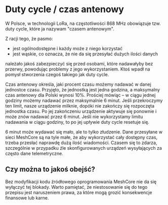# Duty cycle / czas antenowy

W Polsce, w technologii LoRa, na częstotliwości 868 MHz obowiązuje tzw. duty cycle, które ja nazywam "czasem antenowym".

Z racji tego, że pasmo:

- jest ogólnodostępne i każdy może z niego korzystać
- jest wąskie, co oznacza, że nie da się przesyłać dużych ilości danych

należało jakoś zabezpieczyć się przed osobami, które nadawałyby bez przerwy, powodując problemy z jego wykorzystaniem. Ktoś wpadł na pomysł stworzenia czegoś takiego jak duty cycle.

Czas antenowy określa, jaki procent czasu możemy nadawać w danej jednostce czasu. Przyjęto, że jednostką jest jedna godzina, a maksymalny czas antenowy dla Polski wynosi 10%. Prościej mówiąc – w ciągu jednej godziny możemy nadawać przez maksymalnie 6 minut. Jeśli przekroczymy ten limit, nasze urządzenie milknie, dopóki nie zakończy się rozpoczęta jednostka czasu. Po jej zakończeniu urządzenie aktywuje się ponownie i może znów nadawać przez 6 minut. Jeśli nie wykorzystamy limitu nadawania w ciągu godziny, to po jej upływie duty cycle resetuje się. 

6 minut może wydawać się mało, ale to tylko złudzenie. Dane przesyłane w sieci MeshCore są na tyle małe, że aby wykorzystać cały dostępny czas, trzeba przesłać naprawdę dużą ilość wiadomości. Czasem się to zdarza, szczególnie w przypadku źle skonfigurowanych urządzeń wysyłających za często dane telemetryczne.

## Czy można to jakoś obejść?

Bez modyfikacji kodu źródłowego oprogramowania MeshCore nie da się wyłączyć tej blokady. Warto pamiętać, że niestosowanie się do tego przepisu jest naruszeniem prawa, za które mogą grozić konsekwencje finansowe lub karne.
